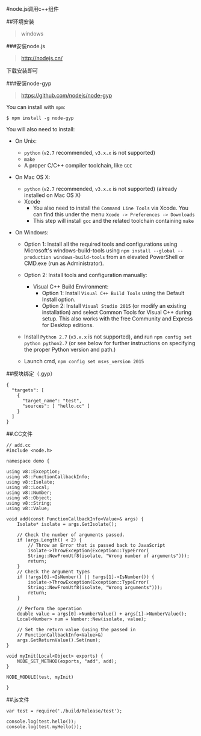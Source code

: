 #node.js调用c++组件

##环境安装

>windows

###安装node.js

>http://nodejs.cn/

下载安装即可

###安装node-gyp

>https://github.com/nodejs/node-gyp

You can install with `npm`:

    $ npm install -g node-gyp

You will also need to install:

- On Unix:
	- `python` (`v2.7` recommended, `v3.x.x` is not supported)
	- `make`
	- A proper C/C++ compiler toolchain, like `GCC`

- On Mac OS X:
	- `python` (`v2.7` recommended, `v3.x.x` is not supported) (already installed on Mac OS X)
	- Xcode
		- You also need to install the `Command Line Tools` via Xcode. You can find this under the menu `Xcode -> Preferences -> Downloads`
		- This step will install `gcc` and the related toolchain containing `make`

- On Windows:
	- Option 1: Install all the required tools and configurations using Microsoft's windows-build-tools using `npm install --global --production windows-build-tools` from an elevated PowerShell or CMD.exe (run as Administrator).

	- Option 2: Install tools and configuration manually:
		- Visual C++ Build Environment:
			- Option 1: Install `Visual C++ Build Tools` using the Default Install option.
			- Option 2: Install `Visual Studio 2015` (or modify an existing installation) and select Common Tools for Visual C++ during setup. This also works with the free Community and Express for Desktop editions.

	- Install `Python 2.7` (`v3.x.x` is not supported), and run `npm config set python python2.7` (or see below for further instructions on specifying the proper Python version and path.)

	-  Launch cmd, `npm config set msvs_version 2015`

##模块绑定（.gyp）

```
{
  "targets": [
    {
      "target_name": "test",
      "sources": [ "hello.cc" ]
    }
  ]
}
```

##.CC文件

```
// add.cc
#include <node.h>

namespace demo {

using v8::Exception;
using v8::FunctionCallbackInfo;
using v8::Isolate;
using v8::Local;
using v8::Number;
using v8::Object;
using v8::String;
using v8::Value;

void add(const FunctionCallbackInfo<Value>& args) {
	Isolate* isolate = args.GetIsolate();

	// Check the number of arguments passed.
	if (args.Length() < 2) {
		// Throw an Error that is passed back to JavaScript
		isolate->ThrowException(Exception::TypeError(
		String::NewFromUtf8(isolate, "Wrong number of arguments")));
		return;
	}
	// Check the argument types
	if (!args[0]->IsNumber() || !args[1]->IsNumber()) {
		isolate->ThrowException(Exception::TypeError(
		String::NewFromUtf8(isolate, "Wrong arguments")));
		return;
	}

	// Perform the operation
	double value = args[0]->NumberValue() + args[1]->NumberValue();
	Local<Number> num = Number::New(isolate, value);

	// Set the return value (using the passed in
	// FunctionCallbackInfo<Value>&)
	args.GetReturnValue().Set(num);
}

void myInit(Local<Object> exports) {
	NODE_SET_METHOD(exports, "add", add);
}

NODE_MODULE(test, myInit)

}
```

##.js文件

```
var test = require('./build/Release/test');

console.log(test.hello()); 
console.log(test.myHello()); 
```